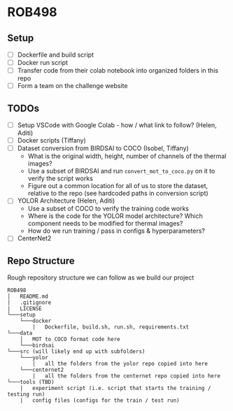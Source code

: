 # ROB498

## Setup
* [ ] Dockerfile and build script
* [ ] Docker run script
* [ ] Transfer code from their colab notebook into organized folders in this repo
* [ ] Form a team on the challenge website

## TODOs
* [ ] Setup VSCode with Google Colab - how / what link to follow? (Helen, Aditi)
* [ ] Docker scripts (Tiffany)
* [ ] Dataset conversion from BIRDSAI to COCO (Isobel, Tiffany)
  * What is the original width, height, number of channels of the thermal images?
  * Use a subset of BIRDSAI and run `convert_mot_to_coco.py` on it to verify the script works
  * Figure out a common location for all of us to store the dataset, relative to the repo (see hardcoded paths in conversion script)
* [ ] YOLOR Architecture (Helen, Aditi)
  * Use a subset of COCO to verify the training code works
  * Where is the code for the YOLOR model architecture? Which component needs to be modified for thermal images?
  * How do we run training / pass in configs & hyperparameters?
* [ ] CenterNet2

## Repo Structure 
Rough repository structure we can follow as we build our project
```
ROB498
│   README.md
|   .gitignore
|   LICENSE
└───setup
    └───docker
        |   Dockerfile, build.sh, run.sh, requirements.txt
└───data
    │   MOT to COCO format code here
    └───birdsai
└───src (will likely end up with subfolders)
    └───yolor
        |   all the folders from the yolor repo copied into here
    └───centernet2
        |   all the folders from the centernet repo copied into here
└───tools (TBD)
    |   experiment script (i.e. script that starts the training / testing run)
    |   config files (configs for the train / test run)
```
